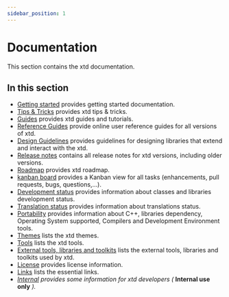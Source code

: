 ```yaml
---
sidebar_position: 1
---
```


# Documentation

This section contains the xtd documentation. ​

## In this section

- [Getting started](/docs/documentation/getting_started) provides getting started documentation.
- [Tips & Tricks](/docs/documentation/tips_and_tricks) provides xtd tips & tricks.
- [Guides](/docs/documentation/Guides) provides xtd guides and tutorials.
- [Reference Guides](/docs/documentation/reference_guides) provide online user reference guides for all versions of xtd.
- [Design Guidelines](/docs/documentation/Design%20Guidelines) provides guidelines for designing libraries that extend and interact with the xtd.
- [Release notes](/docs/documentation/release_notes) contains all release notes for xtd versions, including older versions.
- [Roadmap](/docs/documentation/roadmap) provides xtd roadmap.
- [kanban board](https://github.com/users/gammasoft71/projects/3) provides a Kanban view for all tasks (enhancements, pull requests, bugs, questions,...).
- [Development status](/docs/documentation/Development%20status) provides information about classes and libraries development status.
- [Translation status](/docs/documentation/translation_status) provides information about translations status.
- [Portability](/docs/documentation/portability) provides information about C++, libraries dependency, Operating System supported, Compilers and Development Environment tools.
- [Themes](/docs/documentation/themes) lists the xtd themes.
- [Tools](/docs/documentation/Guides/Tools) lists the xtd tools.
- [External tools, libraries and toolkits](/docs/documentation/external_tools_libraries_and_toolkits) lists the external tools, libraries and toolkits used by xtd.
- [License](/docs/documentation/license) provides license information.
- [Links](/docs/documentation/links) lists the essential links.
- [*Internal*](/docs/documentation/Internal) *provides some information for xtd developers (* **Internal use only** *).*
